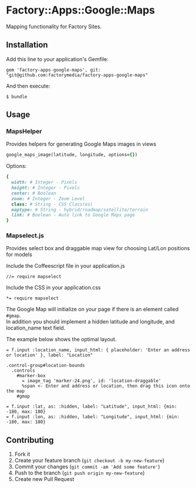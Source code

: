 # Factory::Apps::Google::Maps

Mapping functionality for Factory Sites.

## Installation

Add this line to your application's Gemfile:

    gem 'factory-apps-google-maps', git: "git@github.com:factorymedia/factory-apps-google-maps"

And then execute:

    $ bundle

## Usage

### MapsHelper

Provides helpers for generating Google Maps images in views

```ruby
google_maps_image(latitude, longitude, options={})
```

Options:
```ruby
{
  width: # Integer - Pixels
  height: # Integer - Pixels
  center: # Boolean
  zoom: # Integer - Zoom Level
  class: # String - CSS Class(es)
  maptype: # String - hybrid/roadmap/satellite/terrain
  link: # Boolean - Auto link to Google Maps page
}
```

### Mapselect.js

Provides select box and draggable map view for choosing Lat/Lon positions for models

Include the Coffeescript file in your application.js
```
//= require mapselect
```

Include the CSS in your application.css
```
*= require mapselect
```

The Google Map will initialize on your page if there is an element called `#gmap`.  
In addition you should implement a hidden latitude and longitude, and location_name text field.  

The example below shows the optimal layout.
```haml
= f.input :location_name, input_html: { placeholder: 'Enter an address or location' }, label: "Location"

.control-group#location-bounds
  .controls
    #marker-box
      = image_tag 'marker-24.png', id: 'location-draggable'
      %span <- Enter and address or location, then drag this icon onto the map
    #gmap

= f.input :lat, as: :hidden, label: "Latitude", input_html: {min: -180, max: 180}
= f.input :lon, as: :hidden, label: "Longitude", input_html: {min: -180, max: 180}
```


## Contributing

1. Fork it
2. Create your feature branch (`git checkout -b my-new-feature`)
3. Commit your changes (`git commit -am 'Add some feature'`)
4. Push to the branch (`git push origin my-new-feature`)
5. Create new Pull Request
